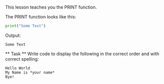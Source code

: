 This lesson teaches you the PRINT function.

The PRINT function looks like this:
``` python
print("Some Text")
```

Output:
```
Some Text
```

** Task **
Write code to display the following in the correct order and with correct spelling:

```
Hello World 
My Name is *your name*
Bye!
```
